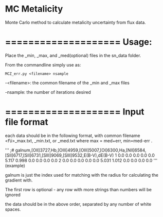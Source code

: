 MC Metalicity
====================

Monte Carlo method to calculate metalicity uncertainty from flux data.

====================
Usage:
====================
Place the _min, _max, and _med(optional) files in the sn_data folder.


From the commandline simply use as:
```
MCZ_err.py <filename> nsample
```
-\<filename\>: the common filename of the _min and _max files

-nsample: the number of iterations desired


====================
Input file format
====================
each data should be in the following format, with common filename \<f\i>_max.txt, _min.txt, or _med.txt where max = med+err, min=med-err .

'''
;# galnum,[OII]3727,Hb,[OIII]4959,[OIII]5007,[OI]6300,Ha,[NII]6584,[SII]6717,[SII]6731,[SIII]9069,[SIII]9532,E(B-V),dE(B-V)
       1     0.0     0.0     0.0     0.0     0.0   5.117   0.998     0.0     0.0     0.0     0.0
       2     0.0     0.0     0.0     0.0     0.0   5.031   1.012     0.0     0.0     0.0     0.0
'''
(example)

galnum is just the index used for matching with the radius for calculating the gradient with.

The first row is optional - any row with more strings than numbers will be ignored

the data should be in the above order, separated by any number of white spaces.

